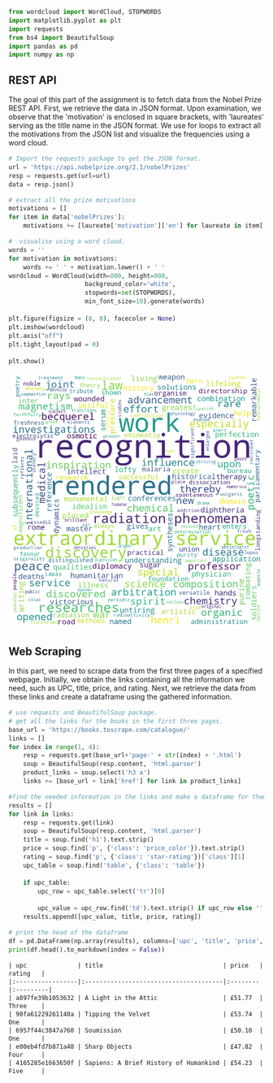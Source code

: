 ```python
from wordcloud import WordCloud, STOPWORDS
import matplotlib.pyplot as plt
import requests
from bs4 import BeautifulSoup
import pandas as pd
import numpy as np
```

## REST API
The goal of this part of the assignment is to fetch data from the Nobel Prize REST API. First, we retrieve the data in JSON format. Upon examination, we observe that the 'motivation' is enclosed in square brackets, with 'laureates' serving as the title name in the JSON format. We use for loops to extract all the motivations from the JSON list and visualize the frequencies using a word cloud.


```python
# Import the requests package to get the JSON format. 
url = 'https://api.nobelprize.org/2.1/nobelPrizes'
resp = requests.get(url=url)
data = resp.json()
```


```python
# extract all the prize motivations 
motivations = []
for item in data['nobelPrizes']:
    motivations += [laureate['motivation']['en'] for laureate in item['laureates']]
```


```python
#  visualise using a word cloud.
words = ''
for motivation in motivations:
    words += ' ' + motivation.lower() + ' '
wordcloud = WordCloud(width=800, height=800,
                     background_color='white',
                     stopwords=set(STOPWORDS),
                     min_font_size=10).generate(words)

plt.figure(figsize = (8, 8), facecolor = None)
plt.imshow(wordcloud)
plt.axis("off")
plt.tight_layout(pad = 0)
 
plt.show()
```


    
![png](output_4_0.png)
    


## Web Scraping

In this part, we need to scrape data from the first three pages of a specified webpage. Initially, we obtain the links containing all the information we need, such as UPC, title, price, and rating. Next, we retrieve the data from these links and create a dataframe using the gathered information.


```python
# use requests and BeautifulSoup package. 
# get all the links for the books in the first three pages.
base_url = 'https://books.toscrape.com/catalogue/'
links = []
for index in range(1, 4):
    resp = requests.get(base_url+'page-' + str(index) + '.html')
    soup = BeautifulSoup(resp.content, 'html.parser')
    product_links = soup.select('h3 a')
    links += [base_url + link['href'] for link in product_links]
```


```python
#find the needed information in the links and make a dataframe for them. 
results = []
for link in links:
    resp = requests.get(link)
    soup = BeautifulSoup(resp.content, 'html.parser')
    title = soup.find('h1').text.strip()
    price = soup.find('p', {'class': 'price_color'}).text.strip()
    rating = soup.find('p', {'class': 'star-rating'})['class'][1]
    upc_table = soup.find('table', {'class': 'table'})

    if upc_table:
        upc_row = upc_table.select('tr')[0]

        upc_value = upc_row.find('td').text.strip() if upc_row else ''
    results.append([upc_value, title, price, rating])
```


```python
# print the head of the dataframe
df = pd.DataFrame(np.array(results), columns=['upc', 'title', 'price', 'rating'])
print(df.head().to_markdown(index = False))
```

    | upc              | title                                 | price   | rating   |
    |:-----------------|:--------------------------------------|:--------|:---------|
    | a897fe39b1053632 | A Light in the Attic                  | £51.77  | Three    |
    | 90fa61229261140a | Tipping the Velvet                    | £53.74  | One      |
    | 6957f44c3847a760 | Soumission                            | £50.10  | One      |
    | e00eb4fd7b871a48 | Sharp Objects                         | £47.82  | Four     |
    | 4165285e1663650f | Sapiens: A Brief History of Humankind | £54.23  | Five     |
    
